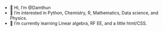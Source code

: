 - 👋 Hi, I’m @Damthun
- 👀 I’m interested in Python, Chemistry, R, Mathematics,  Data science, and Physics.
- 🌱 I’m currently learning Linear algebra, RF EE, and a little html/CSS. 


<!---
Damthun/Damthun is a ✨ special ✨ repository because its `README.md` (this file) appears on your GitHub profile.
You can click the Preview link to take a look at your changes.
--->
